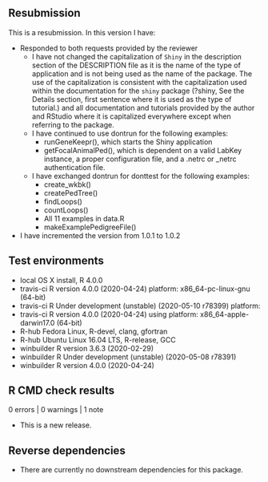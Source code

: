 ## Resubmission
This is a resubmission. In this version I have:

* Responded to both requests provided by the reviewer
  - I have not changed the capitalization of `Shiny` in the description section
    of the DESCRIPTION file as it is the name of the type of application and is
    not being used as the name of the package. The use of the capitalization is
    consistent with the capitalization used within the documentation for the
    `shiny` package (?shiny, See the Details section, first sentence where it
    is used as the type of tutorial.) and all documentation and tutorials 
    provided by the author and RStudio where it is capitalized everywhere 
    except when referring to the package.
  - I have continued to use dontrun for the following examples:
    - runGeneKeepr(), which starts the Shiny application
    - getFocalAnimalPed(), which is dependent on a valid LabKey instance,
      a proper configuration file, and a .netrc or _netrc authentication file.
  - I have exchanged dontrun for donttest for the following examples:
    - create_wkbk()
    - createPedTree()
    - findLoops()
    - countLoops()
    - All 11 examples in data.R
    - makeExamplePedigreeFile()
* I have incremented the version from 1.0.1 to 1.0.2

## Test environments
* local OS X install, R 4.0.0
* travis-ci R version 4.0.0 (2020-04-24) platform: x86_64-pc-linux-gnu (64-bit)
* travis-ci R Under development (unstable) (2020-05-10 r78399) platform: 
* travis-ci R version 4.0.0 (2020-04-24) using platform: 
  x86_64-apple-darwin17.0 (64-bit)
* R-hub Fedora Linux, R-devel, clang, gfortran
* R-hub Ubuntu Linux 16.04 LTS, R-release, GCC
* winbuilder R version 3.6.3 (2020-02-29)
* winbuilder R Under development (unstable) (2020-05-08 r78391)
* winbuilder R version 4.0.0 (2020-04-24)

## R CMD check results

0 errors | 0 warnings | 1 note

* This is a new release.

## Reverse dependencies

* There are currently no downstream dependencies for this package.

